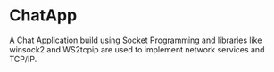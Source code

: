 # ChatApp
A Chat Application build using Socket Programming and libraries like winsock2 and WS2tcpip are used to implement network services and TCP/IP.

